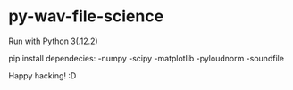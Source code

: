 # py-wav-file-science
Run with Python 3(.12.2)

pip install dependecies:
-numpy
-scipy
-matplotlib
-pyloudnorm
-soundfile

Happy hacking! :D
